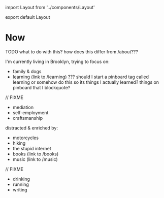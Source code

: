 import Layout from '../components/Layout'

export default Layout

# Now

TODO what to do with this? how does this differ from /about???

I'm currently living in Brooklyn, trying to focus on:

- family & dogs
- learning (link to /learning) ??? should I start a pinboard tag called learning
  or somehow do this so its things I actually learned?
  things on pinboard that I blockquote?

// FIXME

- mediation
- self-employment
- craftsmanship

distracted & enriched by:

- motorcycles
- hiking
- the stupid internet
- books (link to /books)
- music (link to /music)

// FIXME

- drinking
- running
- writing
